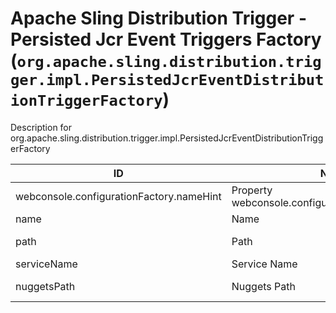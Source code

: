# Apache Sling Distribution Trigger - Persisted Jcr Event Triggers Factory (`org.apache.sling.distribution.trigger.impl.PersistedJcrEventDistributionTriggerFactory`)

Description for org.apache.sling.distribution.trigger.impl.PersistedJcrEventDistributionTriggerFactory

| ID  | Name | Required | Type | Default value | Description |
| --- | ---- | -------- | ---- | ------------- | ----------- |
| webconsole.configurationFactory.nameHint | Property webconsole.configurationFactory.nameHint | `true` | `String` | `[Trigger name: {name}]` | Description for webconsole.configurationFactory.nameHint |
| name | Name | `true` | `String` | `null` | The name of the trigger. |
| path | Path | `true` | `String` | `null` | The path for which changes are listened and distributed as persisted nugget events. |
| serviceName | Service Name | `true` | `String` | `null` | The service used to listen for jcr events |
| nuggetsPath | Nuggets Path | `true` | `String` | `[/var/sling/distribution/nuggets]` | The location where serialization of jcr events will be stored |
